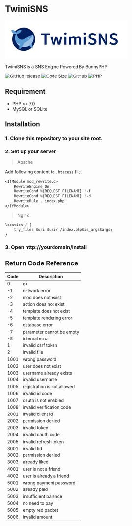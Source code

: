 # TwimiSNS

![TwimiSNS](static/img/logo.png?raw=true)

TwimiSNS is a SNS Engine Powered By BunnyPHP

![GitHub release](https://img.shields.io/github/release/ivanlulyf/twimisns.svg?color=brightgreen&style=flat-square)
![Code Size](https://img.shields.io/github/languages/code-size/ivanlulyf/mineblog.svg?color=orange&style=flat-square)
![GitHub](https://img.shields.io/github/license/ivanlulyf/twimisns.svg?color=blue&style=flat-square)
![PHP](https://img.shields.io/badge/PHP->%3D7.0.0-777bb3.svg?style=flat-square&logo=php)

## Requirement

* PHP >= 7.0
* MySQL or SQLite


## Installation

### 1. Clone this repository to your site root.

### 2. Set up your server
> Apache

Add following content to ```.htacess``` file.

```apacheconfig
<IfModule mod_rewrite.c>
    RewriteEngine On
    RewriteCond %{REQUEST_FILENAME} !-f
    RewriteCond %{REQUEST_FILENAME} !-d
    RewriteRule . index.php
</IfModule>
```


> Nginx

```nginx
location / {
    try_files $uri $uri/ /index.php$is_args$args;
}
```

### 3. Open http://yourdomain/install

## Return Code Reference

|  Code  | Description |
|------- |-------------|
|0|ok|
|-1|network error|
|-2|mod does not exist|
|-3|action does not exist|
|-4|template does not exist|
|-5|template rendering error|
|-6|database error|
|-7|parameter cannot be empty|
|-8|internal error|
|1|invalid csrf token|
|2|invalid file|
|1001|wrong password|
|1002|user does not exist|
|1003|username already exists|
|1004|invalid username|
|1005|registration is not allowed|
|1006|invalid id code|
|1007|oauth is not enabled|
|1008|invalid verification code|
|2001|invalid client id|
|2002|permission denied|
|2003|invalid token|
|2004|invalid oauth code|
|2005|invalid refresh token|
|3001|invalid tid|
|3002|permission denied|
|3003|already liked|
|4001|user is not a friend|
|4002|user is already a friend|
|5001|wrong payment password|
|5002|already paid|
|5003|insufficient balance|
|5004|no need to pay|
|5005|empty red packet|
|5006|invalid amount|